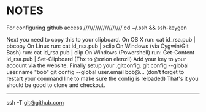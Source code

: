 # NOTES 
For configuring github access
////////////////////
cd ~/.ssh && ssh-keygen

Next you need to copy this to your clipboard.
On OS X run: cat id_rsa.pub | pbcopy
On Linux run: cat id_rsa.pub | xclip
On Windows (via Cygwin/Git Bash) run: cat id_rsa.pub | clip
On Windows (Powershell) run: Get-Content id_rsa.pub | Set-Clipboard (Thx to @orion elenzil)
Add your key to your account via the website.
Finally setup your .gitconfig.
git config --global user.name "bob"
git config --global user.email bob@... (don't forget to restart your command line to make sure the config is reloaded)
That's it you should be good to clone and checkout.

---
 ssh -T git@github.com
